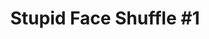 ---
title: "Stupid Face Shuffle #1"
id: 1
endDateTimestamp: 1638388800000
shuffleFaces: 51,52,53,54,55,56,57,58,59,60
mintPrice: 6
---